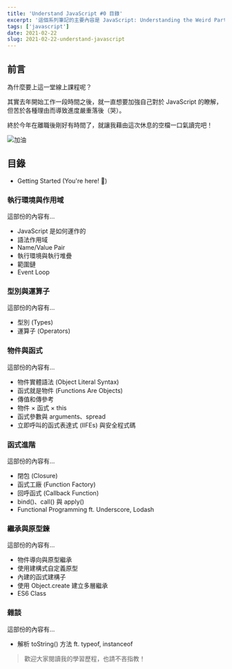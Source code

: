 ```yaml
---
title: 'Understand JavaScript #0 目錄'
excerpt: '這個系列筆記的主要內容是 JavaScript: Understanding the Weird Parts 課程的學習筆記，主要在講解 JavaScript 背後的運作原理與邏輯。'
tags: ['javascript']
date: 2021-02-22
slug: 2021-02-22-understand-javascript
---
```


## 前言

為什麼要上這一堂線上課程呢？

其實去年開始工作一段時間之後，就一直想要加強自己對於 JavaScript 的瞭解，但苦於各種理由而導致進度嚴重落後（哭）。

終於今年在離職後剛好有時間了，就讓我藉由這次休息的空檔一口氣讀完吧！

![加油](https://i.imgur.com/Xf7ttuI.png)

## 目錄

- Getting Started (You're here! 🚩)

### 執行環境與作用域

這部份的內容有…

- JavaScript 是如何運作的
- 語法作用域
- Name/Value Pair
- 執行環境與執行堆疊
- 範圍鏈
- Event Loop

### 型別與運算子

這部份的內容有…

- 型別 (Types)
- 運算子 (Operators)

### 物件與函式

這部份的內容有…

- 物件實體語法 (Object Literal Syntax)
- 函式就是物件 (Functions Are Objects)
- 傳值和傳參考
- 物件 × 函式 × this
- 函式參數與 arguments、spread
- 立即呼叫的函式表達式 (IIFEs) 與安全程式碼

### 函式進階

這部份的內容有…

- 閉包 (Closure)
- 函式工廠 (Function Factory)
- 回呼函式 (Callback Function)
- bind()、call() 與 apply()
- Functional Programming ft. Underscore, Lodash

### 繼承與原型鍊

這部份的內容有…

- 物件導向與原型繼承
- 使用建構式自定義原型
- 內建的函式建構子
- 使用 Object.create 建立多層繼承
- ES6 Class

### 雜談

這部份的內容有…

- 解析 toString() 方法 ft. typeof, instanceof

> 歡迎大家閱讀我的學習歷程，也請不吝指教！
